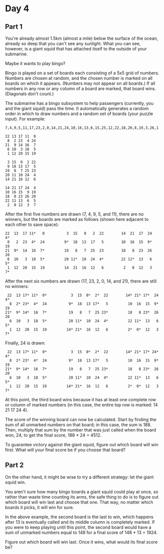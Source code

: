 # Day 4

## Part 1

You're already almost 1.5km (almost a mile) below the surface of the ocean, already so deep that you can't see any sunlight. What you can see, however, is a giant squid that has attached itself to the outside of your submarine.

Maybe it wants to play bingo?

Bingo is played on a set of boards each consisting of a 5x5 grid of numbers. Numbers are chosen at random, and the chosen number is marked on all boards on which it appears. (Numbers may not appear on all boards.) If all numbers in any row or any column of a board are marked, that board wins. (Diagonals don't count.)

The submarine has a bingo subsystem to help passengers (currently, you and the giant squid) pass the time. It automatically generates a random order in which to draw numbers and a random set of boards (your puzzle input). For example:

```
7,4,9,5,11,17,23,2,0,14,21,24,10,16,13,6,15,25,12,22,18,20,8,19,3,26,1

22 13 17 11  0
 8  2 23  4 24
21  9 14 16  7
 6 10  3 18  5
 1 12 20 15 19

 3 15  0  2 22
 9 18 13 17  5
19  8  7 25 23
20 11 10 24  4
14 21 16 12  6

14 21 17 24  4
10 16 15  9 19
18  8 23 26 20
22 11 13  6  5
 2  0 12  3  7
```

After the first five numbers are drawn (7, 4, 9, 5, and 11), there are no winners, but the boards are marked as follows (shown here adjacent to each other to save space):

```
22  13  17 11*   0          3  15   0   2  22        14  21  17  24  4*
 8   2  23  4*  24         9*  18  13  17   5        10  16  15  9*  19
21  9*  14  16  7*         19   8   7  25  23        18   8  23  26  20
 6  10   3  18  5*         20 11*  10  24  4*        22 11*  13   6  5*
 1  12  20  15  19         14  21  16  12   6         2   0  12   3  7*
```

After the next six numbers are drawn (17, 23, 2, 0, 14, and 21), there are still no winners:

```
 22  13 17* 11*  0*           3  15  0*  2*  22        14* 21* 17*  24  4*
  8  2* 23*  4*  24          9*  18  13 17*   5         10  16  15  9*  19
21*  9* 14*  16  7*          19   8   7  25 23*         18   8 23*  26  20
  6  10   3  18  5*          20 11*  10  24  4*         22 11*  13   6  5*
  1  12  20  15  19         14* 21*  16  12   6         2*  0*  12   3  7*
```

Finally, 24 is drawn:

```
 22  13 17* 11*  0*           3  15  0*  2*  22        14* 21* 17* 24*  4*
  8  2* 23*  4*  24          9*  18  13 17*   5         10  16  15  9*  19
21*  9* 14*  16  7*          19   8   7  25 23*         18   8 23*  26  20
  6  10   3  18  5*          20 11*  10  24  4*         22 11*  13   6  5*
  1  12  20  15  19         14* 21*  16  12   6         2*  0*  12   3  7*
```

At this point, the third board wins because it has at least one complete row or column of marked numbers (in this case, the entire top row is marked: 14 21 17 24 4).

The score of the winning board can now be calculated. Start by finding the sum of all unmarked numbers on that board; in this case, the sum is 188. Then, multiply that sum by the number that was just called when the board won, 24, to get the final score, 188 * 24 = 4512.

To guarantee victory against the giant squid, figure out which board will win first. What will your final score be if you choose that board?

## Part 2

On the other hand, it might be wise to try a different strategy: let the giant squid win.

You aren't sure how many bingo boards a giant squid could play at once, so rather than waste time counting its arms, the safe thing to do is to figure out which board will win last and choose that one. That way, no matter which boards it picks, it will win for sure.

In the above example, the second board is the last to win, which happens after 13 is eventually called and its middle column is completely marked. If you were to keep playing until this point, the second board would have a sum of unmarked numbers equal to 148 for a final score of 148 * 13 = 1924.

Figure out which board will win last. Once it wins, what would its final score be?